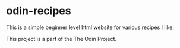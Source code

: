 # odin-recipes

This is a simple beginner level html website for various recipes I like.

This project is a part of the The Odin Project.